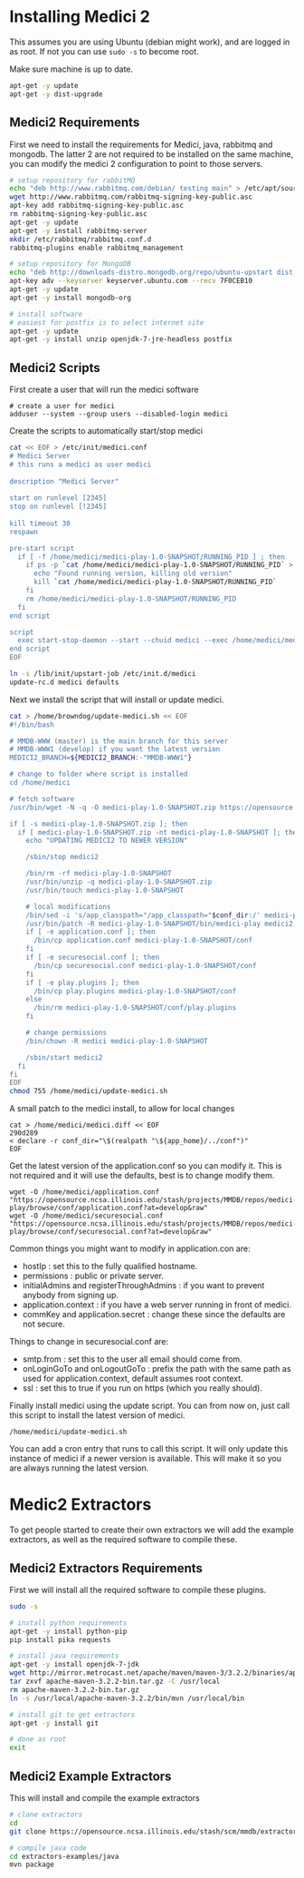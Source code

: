 # Installing Medici 2

This assumes you are using Ubuntu (debian might work), and are logged in as root. If not you can use `sudo -s` to become root.

Make sure machine is up to date.

```bash
apt-get -y update
apt-get -y dist-upgrade
```

## Medici2 Requirements

First we need to install the requirements for Medici, java, rabbitmq and mongodb. The latter 2 are not required to be installed on the same machine, you can modify the medici 2 configuration to point to those servers.

```bash
# setup repository for rabbitMQ
echo "deb http://www.rabbitmq.com/debian/ testing main" > /etc/apt/sources.list.d/rabbitmq.list
wget http://www.rabbitmq.com/rabbitmq-signing-key-public.asc
apt-key add rabbitmq-signing-key-public.asc
rm rabbitmq-signing-key-public.asc
apt-get -y update
apt-get -y install rabbitmq-server
mkdir /etc/rabbitmq/rabbitmq.conf.d
rabbitmq-plugins enable rabbitmq_management

# setup repository for MongoDB
echo "deb http://downloads-distro.mongodb.org/repo/ubuntu-upstart dist 10gen" > /etc/apt/sources.list.d/mongo.list
apt-key adv --keyserver keyserver.ubuntu.com --recv 7F0CEB10
apt-get -y update
apt-get -y install mongodb-org

# install software
# easiest for postfix is to select internet site
apt-get -y update
apt-get -y install unzip openjdk-7-jre-headless postfix
```

## Medici2 Scripts

First create a user that will run the medici software

```
# create a user for medici
adduser --system --group users --disabled-login medici
```

Create the scripts to automatically start/stop medici

```bash
cat << EOF > /etc/init/medici.conf
# Medici Server
# this runs a medici as user medici
 
description "Medici Server"
 
start on runlevel [2345]
stop on runlevel [!2345]
 
kill timeout 30
respawn

pre-start script
  if [ -f /home/medici/medici-play-1.0-SNAPSHOT/RUNNING_PID ] ; then
  	if ps -p `cat /home/medici/medici-play-1.0-SNAPSHOT/RUNNING_PID` > /dev/null ; then
      echo "Found running version, killing old version"
      kill `cat /home/medici/medici-play-1.0-SNAPSHOT/RUNNING_PID`
    fi
    rm /home/medici/medici-play-1.0-SNAPSHOT/RUNNING_PID
  fi
end script

script
  exec start-stop-daemon --start --chuid medici --exec /home/medici/medici-play-1.0-SNAPSHOT/bin/medici-play --name Medici -- -Dhttp.port=9000
end script
EOF

ln -s /lib/init/upstart-job /etc/init.d/medici
update-rc.d medici defaults
```

Next we install the script that will install or update medici.

```bash
cat > /home/browndog/update-medici.sh << EOF
#!/bin/bash

# MMDB-WWW (master) is the main branch for this server
# MMDB-WWW1 (develop) if you want the latest version
MEDICI2_BRANCH=${MEDICI2_BRANCH:-"MMDB-WWW1"}

# change to folder where script is installed
cd /home/medici

# fetch software
/usr/bin/wget -N -q -O medici-play-1.0-SNAPSHOT.zip https://opensource.ncsa.illinois.edu/bamboo/browse/${MEDICI2_BRANCH}/latest/artifact/JOB1/medici-dist/medici-play-1.0-SNAPSHOT.zip

if [ -s medici-play-1.0-SNAPSHOT.zip ]; then
  if [ medici-play-1.0-SNAPSHOT.zip -nt medici-play-1.0-SNAPSHOT ]; then
    echo "UPDATING MEDICI2 TO NEWER VERSION"

    /sbin/stop medici2

    /bin/rm -rf medici-play-1.0-SNAPSHOT
    /usr/bin/unzip -q medici-play-1.0-SNAPSHOT.zip
    /usr/bin/touch medici-play-1.0-SNAPSHOT

    # local modifications
    /bin/sed -i 's/app_classpath="/app_classpath="$conf_dir:/' medici-play-1.0-SNAPSHOT/bin/medici-play
    /usr/bin/patch -R medici-play-1.0-SNAPSHOT/bin/medici-play medici2.diff
    if [ -e application.conf ]; then
      /bin/cp application.conf medici-play-1.0-SNAPSHOT/conf
    fi
    if [ -e securesocial.conf ]; then
      /bin/cp securesocial.conf medici-play-1.0-SNAPSHOT/conf
    fi
    if [ -e play.plugins ]; then
      /bin/cp play.plugins medici-play-1.0-SNAPSHOT/conf
    else
      /bin/rm medici-play-1.0-SNAPSHOT/conf/play.plugins
    fi

    # change permissions
    /bin/chown -R medici medici-play-1.0-SNAPSHOT

    /sbin/start medici2
  fi
fi
EOF
chmod 755 /home/medici/update-medici.sh
```

A small patch to the medici install, to allow for local changes

```
cat > /home/medici/medici.diff << EOF
290d289
< declare -r conf_dir="\$(realpath "\${app_home}/../conf")"
EOF
```

Get the latest version of the application.conf so you can modify it. This is not required and it will use the defaults, best is to change modify them.

```
wget -O /home/medici/application.conf "https://opensource.ncsa.illinois.edu/stash/projects/MMDB/repos/medici-play/browse/conf/application.conf?at=develop&raw"
wget -O /home/medici/securesocial.conf "https://opensource.ncsa.illinois.edu/stash/projects/MMDB/repos/medici-play/browse/conf/securesocial.conf?at=develop&raw"
```

Common things you might want to modify in application.con are:

- hostIp : set this to the fully qualified hostname.
- permissions : public or private server.
- initialAdmins and registerThroughAdmins :  if you want to prevent anybody from signing up.
- application.context : if you have a web server running in front of medici.
- commKey and application.secret : change these since the defaults are not secure.

Things to change in securesocial.conf are:

- smtp.from : set this to the user all email should come from.
- onLoginGoTo and onLogoutGoTo : prefix the path with the same path as used for application.context, default assumes root context.
- ssl : set this to true if you run on https (which you really should).

Finally install medici using the update script. You can from now on, just call this script to install the latest version of medici.

```
/home/medici/update-medici.sh
```

You can add a cron entry that runs to call this script. It will only update this instance of medici if a newer version is available. This will make it so you are always running the latest version.

# Medic2 Extractors

To get people started to create their own extractors we will add the example extractors, as well as the required software to compile these.

## Medici2 Extractors Requirements

First we will install all the required software to compile these plugins.

```bash
sudo -s

# install python requirements
apt-get -y install python-pip
pip install pika requests

# install java requirements
apt-get -y install openjdk-7-jdk
wget http://mirror.metrocast.net/apache/maven/maven-3/3.2.2/binaries/apache-maven-3.2.2-bin.tar.gz
tar zxvf apache-maven-3.2.2-bin.tar.gz -C /usr/local
rm apache-maven-3.2.2-bin.tar.gz
ln -s /usr/local/apache-maven-3.2.2/bin/mvn /usr/local/bin

# install git to get extractors
apt-get -y install git

# done as root
exit
```

## Medici2 Example Extractors

This will install and compile the example extractors

```bash
# clone extractors
cd
git clone https://opensource.ncsa.illinois.edu/stash/scm/mmdb/extractors-examples.git

# compile java code
cd extractors-examples/java
mvn package
```
